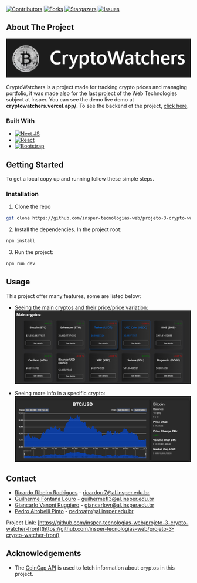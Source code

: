 <!-- PROJECT SHIELDS -->

[![Contributors][contributors-shield]][contributors-url] [![Forks][forks-shield]][forks-url] [![Stargazers][stars-shield]][stars-url] [![Issues][issues-shield]][issues-url]

<!-- ABOUT THE PROJECT -->
## About The Project

[![Product Name Screen Shot][product-screenshot]](https://example.com)

CryptoWatchers is a project made for tracking crypto prices and managing portfolio, it was made also for the last project of the Web Technologies subject at Insper. You can see the demo live demo at **cryptowatchers.vercel.app/**.
To see the backend of the project, [click here](https://github.com/guifl2001/projeto-3-crypto-watcher-backend).

### Built With

*  [![Next JS](https://img.shields.io/badge/Next-black?style=for-the-badge&logo=next.js&logoColor=white)](https://nextjs.org)
* [![React](https://img.shields.io/badge/react-%2320232a.svg?style=for-the-badge&logo=react&logoColor=%2361DAFB)](https://reactjs.org)
* [![Bootstrap](https://img.shields.io/badge/bootstrap-%23563D7C.svg?style=for-the-badge&logo=bootstrap&logoColor=white)](https://getbootstrap.com) 

<!-- GETTING STARTED -->
## Getting Started

To get a local copy up and running follow these simple steps.

### Installation
 
1. Clone the repo
```sh
git clone https://github.com/insper-tecnologias-web/projeto-3-crypto-watcher-front
```
2. Install the dependencies.
In the project root:
```sh
npm install
```
3. Run the project:
```sh
npm run dev
```

<!-- USAGE EXAMPLES -->
## Usage

This project offer many features, some are listed below:
- Seeing the main cryptos and their price/price variation:
![Main cryptos pic](Imgs/mainCryptos.png)

- Seeing more info in a specific crypto:
![Bitcoin specific page](Imgs/oneCryptoInfo.png)


<!-- CONTACT -->
## Contact

- [Ricardo Ribeiro Rodrigues](https://github.com/RicardoRibeiroRodrigues) - ricardorr7@al.insper.edu.br     
- [Guilherme Fontana Louro](https://github.com/guifl2001) - guilhermefl3@al.insper.edu.br        
- [Giancarlo Vanoni Ruggiero](https://github.com/Gian2608) - giancarlovr@al.insper.edu.br    
- [Pedro Altobelli Pinto](https://github.com/pedroaltobelli23) - pedroatp@al.insper.edu.br            

Project Link: [https://github.com/insper-tecnologias-web/projeto-3-crypto-watcher-front](https://github.com/insper-tecnologias-web/projeto-3-crypto-watcher-front)



<!-- ACKNOWLEDGEMENTS -->
## Acknowledgements

* The [CoinCap API](https://docs.coincap.io) is used to fetch information about cryptos in this project.





<!-- MARKDOWN LINKS & IMAGES -->
<!-- https://www.markdownguide.org/basic-syntax/#reference-style-links -->
[contributors-shield]: https://img.shields.io/github/contributors/insper-tecnologias-web/projeto-3-crypto-watcher-front.svg?style=flat-square
[contributors-url]: https://github.com/insper-tecnologias-web/projeto-3-crypto-watcher-front/graphs/contributors
[forks-shield]: https://img.shields.io/github/forks/insper-tecnologias-web/projeto-3-crypto-watcher-front.svg?style=flat-square
[forks-url]: https://github.com/insper-tecnologias-web/projeto-3-crypto-watcher-front/network/members
[stars-shield]: https://img.shields.io/github/stars/insper-tecnologias-web/projeto-3-crypto-watcher-front.svg?style=flat-square
[stars-url]: https://github.com/insper-tecnologias-web/projeto-3-crypto-watcher-front/stargazers
[issues-shield]: https://img.shields.io/github/issues/insper-tecnologias-web/projeto-3-crypto-watcher-front.svg?style=flat-square
[issues-url]: https://github.com/insper-tecnologias-web/projeto-3-crypto-watcher-front/issues
[license-shield]: https://img.shields.io/github/license/insper-tecnologias-web/projeto-3-crypto-watcher-front.svg?style=flat-square
[license-url]: https://github.com/insper-tecnologias-web/projeto-3-crypto-watcher-front/blob/master/LICENSE.txt
[product-screenshot]: Imgs/ProjectLogo.png
